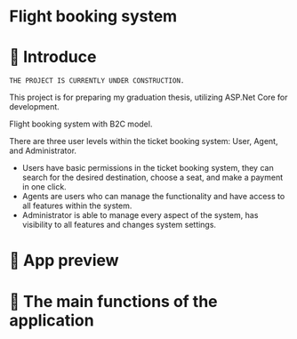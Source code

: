 # Flight booking system
# 👋 Introduce
    THE PROJECT IS CURRENTLY UNDER CONSTRUCTION.

This project is for preparing my graduation thesis, utilizing ASP.Net Core for development.  

Flight booking system with B2C model.

There are three user levels within the ticket booking system: User, Agent, and Administrator.
 + Users have basic permissions in the ticket booking system, they can search for the desired destination, choose a seat, and make a payment in one click.
 + Agents are users who can manage the functionality and have access to all features within the system.
 + Administrator is able to manage every aspect of the system, has visibility to all features and changes system settings.

# 👀 App preview

# 🥰 The main functions of the application

